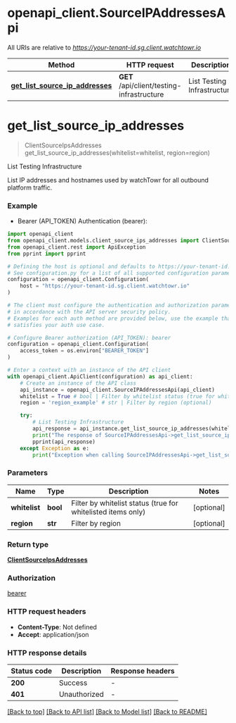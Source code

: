 # openapi_client.SourceIPAddressesApi

All URIs are relative to *https://your-tenant-id.sg.client.watchtowr.io*

Method | HTTP request | Description
------------- | ------------- | -------------
[**get_list_source_ip_addresses**](SourceIPAddressesApi.md#get_list_source_ip_addresses) | **GET** /api/client/testing-infrastructure | List Testing Infrastructure


# **get_list_source_ip_addresses**
> ClientSourceIpsAddresses get_list_source_ip_addresses(whitelist=whitelist, region=region)

List Testing Infrastructure

List IP addresses and hostnames used by watchTowr for all outbound platform traffic.

### Example

* Bearer (API_TOKEN) Authentication (bearer):

```python
import openapi_client
from openapi_client.models.client_source_ips_addresses import ClientSourceIpsAddresses
from openapi_client.rest import ApiException
from pprint import pprint

# Defining the host is optional and defaults to https://your-tenant-id.sg.client.watchtowr.io
# See configuration.py for a list of all supported configuration parameters.
configuration = openapi_client.Configuration(
    host = "https://your-tenant-id.sg.client.watchtowr.io"
)

# The client must configure the authentication and authorization parameters
# in accordance with the API server security policy.
# Examples for each auth method are provided below, use the example that
# satisfies your auth use case.

# Configure Bearer authorization (API_TOKEN): bearer
configuration = openapi_client.Configuration(
    access_token = os.environ["BEARER_TOKEN"]
)

# Enter a context with an instance of the API client
with openapi_client.ApiClient(configuration) as api_client:
    # Create an instance of the API class
    api_instance = openapi_client.SourceIPAddressesApi(api_client)
    whitelist = True # bool | Filter by whitelist status (true for whitelisted items only) (optional)
    region = 'region_example' # str | Filter by region (optional)

    try:
        # List Testing Infrastructure
        api_response = api_instance.get_list_source_ip_addresses(whitelist=whitelist, region=region)
        print("The response of SourceIPAddressesApi->get_list_source_ip_addresses:\n")
        pprint(api_response)
    except Exception as e:
        print("Exception when calling SourceIPAddressesApi->get_list_source_ip_addresses: %s\n" % e)
```



### Parameters


Name | Type | Description  | Notes
------------- | ------------- | ------------- | -------------
 **whitelist** | **bool**| Filter by whitelist status (true for whitelisted items only) | [optional] 
 **region** | **str**| Filter by region | [optional] 

### Return type

[**ClientSourceIpsAddresses**](ClientSourceIpsAddresses.md)

### Authorization

[bearer](../README.md#bearer)

### HTTP request headers

 - **Content-Type**: Not defined
 - **Accept**: application/json

### HTTP response details

| Status code | Description | Response headers |
|-------------|-------------|------------------|
**200** | Success |  -  |
**401** | Unauthorized |  -  |

[[Back to top]](#) [[Back to API list]](../README.md#documentation-for-api-endpoints) [[Back to Model list]](../README.md#documentation-for-models) [[Back to README]](../README.md)


